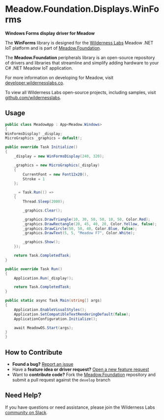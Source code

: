 # Meadow.Foundation.Displays.WinForms

**Windows Forms display driver for Meadow**

The **WinForms** library is designed for the [Wilderness Labs](www.wildernesslabs.co) Meadow .NET IoT platform and is part of [Meadow.Foundation](https://developer.wildernesslabs.co/Meadow/Meadow.Foundation/).

The **Meadow.Foundation** peripherals library is an open-source repository of drivers and libraries that streamline and simplify adding hardware to your C# .NET Meadow IoT application.

For more information on developing for Meadow, visit [developer.wildernesslabs.co](http://developer.wildernesslabs.co/).

To view all Wilderness Labs open-source projects, including samples, visit [github.com/wildernesslabs](https://github.com/wildernesslabs/).

## Usage

```csharp
public class MeadowApp : App<Meadow.Windows>
{
WinFormsDisplay? _display;
MicroGraphics _graphics = default!;

public override Task Initialize()
{
    _display = new WinFormsDisplay(240, 320);

    _graphics = new MicroGraphics(_display)
    {
        CurrentFont = new Font12x20(),
        Stroke = 1
    };

    _ = Task.Run(() =>
    {
        Thread.Sleep(2000);

        _graphics.Clear();

        _graphics.DrawTriangle(10, 30, 50, 50, 10, 50, Color.Red);
        _graphics.DrawRectangle(20, 45, 40, 20, Color.Yellow, false);
        _graphics.DrawCircle(50, 50, 40, Color.Blue, false);
        _graphics.DrawText(5, 5, "Meadow F7", Color.White);

        _graphics.Show();
    });

    return Task.CompletedTask;
}

public override Task Run()
{
    Application.Run(_display!);

    return Task.CompletedTask;
}

public static async Task Main(string[] args)
{
    Application.EnableVisualStyles();
    Application.SetCompatibleTextRenderingDefault(false);
    ApplicationConfiguration.Initialize();

    await MeadowOS.Start(args);
}
}
```
## How to Contribute

- **Found a bug?** [Report an issue](https://github.com/WildernessLabs/Meadow_Issues/issues)
- Have a **feature idea or driver request?** [Open a new feature request](https://github.com/WildernessLabs/Meadow_Issues/issues)
- Want to **contribute code?** Fork the [Meadow.Foundation](https://github.com/WildernessLabs/Meadow.Foundation) repository and submit a pull request against the `develop` branch


## Need Help?

If you have questions or need assistance, please join the Wilderness Labs [community on Slack](http://slackinvite.wildernesslabs.co/).
